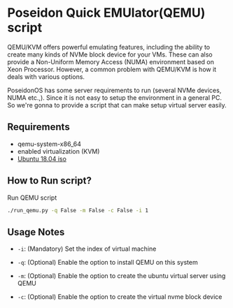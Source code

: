Poseidon Quick EMUlator(QEMU) script
=====
QEMU/KVM offers powerful emulating features, including the ability to create many kinds of NVMe block device for your VMs. These can also provide a Non-Uniform Memory Access (NUMA) environment based on Xeon Processor. However, a common problem with QEMU/KVM is how it deals with various options.

PoseidonOS has some server requirements to run (several NVMe devices, NUMA etc.,). Since it is not easy to setup the environment in a general PC. So we're gonna to provide a script that can make setup virtual server easily.

## Requirements
- qemu-system-x86_64
- enabled virtualization (KVM)
- [Ubuntu 18.04 iso](https://releases.ubuntu.com/18.04/ubuntu-18.04.6-live-server-amd64.iso)
## How to Run script?
Run QEMU script
```bash
./run_qemu.py -q False -m False -c False -i 1
```

## Usage Notes
- `-i`: (Mandatory) Set the index of virtual machine

- `-q`: (Optional) Enable the option to install QEMU on this system

- `-m`: (Optional) Enable the option to create the ubuntu virtual server using QEMU

- `-c`: (Optional) Enable the option to create the virtual nvme block device